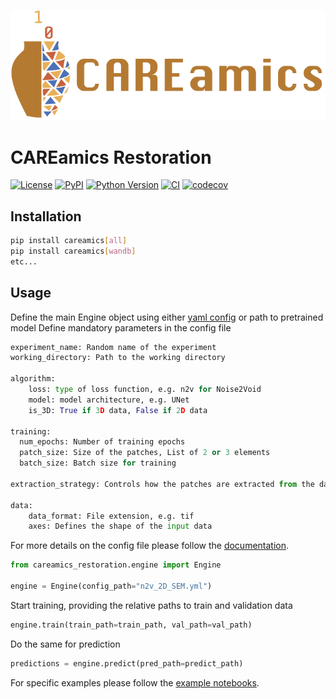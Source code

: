 <p align="center">
  <a href="https://careamics.github.io/">
    <img src="https://raw.githubusercontent.com/CAREamics/.github/main/profile/images/banner_careamics.png">
  </a>
</p>

# CAREamics Restoration

[![License](https://img.shields.io/pypi/l/careamics-restoration.svg?color=green)](https://github.com/CAREamics/careamics-restoration/blob/main/LICENSE.md)
[![PyPI](https://img.shields.io/pypi/v/careamics-restoration.svg?color=green)](https://pypi.org/project/careamics)
[![Python Version](https://img.shields.io/pypi/pyversions/careamics-restoration.svg?color=green)](https://python.org)
[![CI](https://github.com/CAREamics/careamics-restoration/actions/workflows/ci.yml/badge.svg)](https://github.com/CAREamics/careamics-restoration/actions/workflows/ci.yml)
[![codecov](https://codecov.io/gh/CAREamics/careamics-restoration/branch/main/graph/badge.svg)](https://codecov.io/gh/CAREamics/careamics-restoration)

## Installation

``` bash
pip install careamics[all]
pip install careamics[wandb]
etc...
```

## Usage

Define the main Engine object using either [yaml config](examples/n2v_2D_reference.yml) or path to pretrained model
Define mandatory parameters in the config file
```python
experiment_name: Random name of the experiment
working_directory: Path to the working directory

algorithm: 
    loss: type of loss function, e.g. n2v for Noise2Void
    model: model architecture, e.g. UNet
    is_3D: True if 3D data, False if 2D data

training:
  num_epochs: Number of training epochs
  patch_size: Size of the patches, List of 2 or 3 elements
  batch_size: Batch size for training

extraction_strategy: Controls how the patches are extracted from the data

data:
    data_format: File extension, e.g. tif
    axes: Defines the shape of the input data
```
For more details on the config file please follow the [documentation](https://careamics.github.io/careamics-restoration/).

```python
from careamics_restoration.engine import Engine

engine = Engine(config_path="n2v_2D_SEM.yml")

```
Start training, providing the relative paths to train and validation data

```python
engine.train(train_path=train_path, val_path=val_path)
```

Do the same for prediction

```python
predictions = engine.predict(pred_path=predict_path)
```

For specific examples please follow the [example notebooks](examples).

